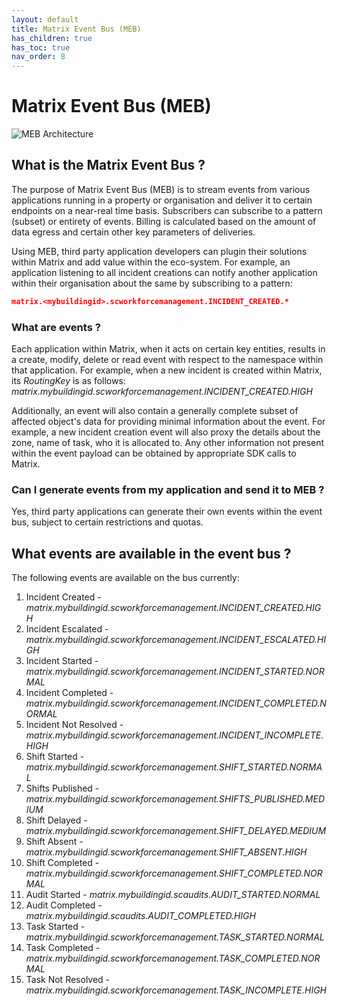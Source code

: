 ```yaml
---
layout: default
title: Matrix Event Bus (MEB)
has_children: true
has_toc: true
nav_order: 8
---
```


# Matrix Event Bus (MEB)
![MEB Architecture](https://www.smartclean.io/matrix/images/Event-Bus-Architecture-v2.png)

## What is the Matrix Event Bus ?
The purpose of Matrix Event Bus (MEB) is to stream events from various applications running in a property or organisation and deliver it to certain endpoints on a near-real time basis.
Subscribers can subscribe to a pattern (subset) or entirety of events. Billing is calculated based on the amount of data egress and certain other key parameters of deliveries.

Using MEB, third party application developers can plugin their solutions within Matrix and add value within the eco-system.
For example, an application listening to all incident creations can notify another application within their organisation about the same by subscribing to a pattern:


```json
matrix.<mybuildingid>.scworkforcemanagement.INCIDENT_CREATED.*
```

### What are events ?
Each application within Matrix, when it acts on certain key entities, results in a create, modify, delete or read event with respect to the namespace within that application.
For example, when a new incident is created within Matrix, its *RoutingKey* is as follows: *matrix.mybuildingid.scworkforcemanagement.INCIDENT_CREATED.HIGH*

Additionally, an event will also contain a generally complete subset of affected object's data for providing minimal information about the event.
For example, a new incident creation event will also proxy the details about the zone, name of task, who it is allocated to.
Any other information not present within the event payload can be obtained by appropriate SDK calls to Matrix.

### Can I generate events from my application and send it to MEB ?
Yes, third party applications can generate their own events within the event bus, subject to certain restrictions and quotas.

## What events are available in the event bus ?
The following events are available on the bus currently:

1. Incident Created - *matrix.mybuildingid.scworkforcemanagement.INCIDENT_CREATED.HIGH*
2. Incident Escalated - *matrix.mybuildingid.scworkforcemanagement.INCIDENT_ESCALATED.HIGH*
3. Incident Started - *matrix.mybuildingid.scworkforcemanagement.INCIDENT_STARTED.NORMAL*
4. Incident Completed - *matrix.mybuildingid.scworkforcemanagement.INCIDENT_COMPLETED.NORMAL*
5. Incident Not Resolved - *matrix.mybuildingid.scworkforcemanagement.INCIDENT_INCOMPLETE.HIGH*
6. Shift Started - *matrix.mybuildingid.scworkforcemanagement.SHIFT_STARTED.NORMAL*
7. Shifts Published - *matrix.mybuildingid.scworkforcemanagement.SHIFTS_PUBLISHED.MEDIUM*
8. Shift Delayed - *matrix.mybuildingid.scworkforcemanagement.SHIFT_DELAYED.MEDIUM*
9. Shift Absent - *matrix.mybuildingid.scworkforcemanagement.SHIFT_ABSENT.HIGH*
10. Shift Completed - *matrix.mybuildingid.scworkforcemanagement.SHIFT_COMPLETED.NORMAL*
11. Audit Started - *matrix.mybuildingid.scaudits.AUDIT_STARTED.NORMAL*
12. Audit Completed - *matrix.mybuildingid.scaudits.AUDIT_COMPLETED.HIGH*
13. Task Started - *matrix.mybuildingid.scworkforcemanagement.TASK_STARTED.NORMAL*
14. Task Completed - *matrix.mybuildingid.scworkforcemanagement.TASK_COMPLETED.NORMAL*
15. Task Not Resolved - *matrix.mybuildingid.scworkforcemanagement.TASK_INCOMPLETE.HIGH*

